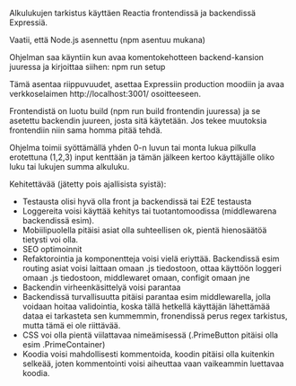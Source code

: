 Alkulukujen tarkistus käyttäen Reactia frontendissä ja backendissä Expressiä.

Vaatii, että Node.js asennettu (npm asentuu mukana)

Ohjelman saa käyntiin kun avaa komentokehotteen backend-kansion juuressa ja kirjoittaa siihen: npm run setup

Tämä asentaa riippuvuudet, asettaa Expressiin production moodiin ja avaa verkkoselaimen http://localhost:3001/ osoitteeseen.

Frontendistä on luotu build (npm run build frontendin juuressa) ja se asetettu backendin juureen, josta sitä käytetään. Jos tekee muutoksia frontendiin niin sama homma pitää tehdä.

Ohjelma toimii syöttämällä yhden 0-n luvun tai monta lukua pilkulla erotettuna (1,2,3) input kenttään ja tämän jälkeen kertoo käyttäjälle oliko luku tai lukujen summa alkuluku.

Kehitettävää (jätetty pois ajallisista syistä):
- Testausta olisi hyvä olla front ja backendissä tai E2E testausta
- Loggereita voisi käyttää kehitys tai tuotantomoodissa (middlewarena backendissä esim).
- Mobiilipuolella pitäisi asiat olla suhteellisen ok, pientä hienosäätöä tietysti voi olla.
- SEO optimoinnit
- Refaktorointia ja komponentteja voisi vielä eriyttää. Backendissä esim routing asiat voisi laittaan omaan .js tiedostoon, ottaa käyttöön loggeri omaan .js tiedostoon, middlewaret omaan, configit omaan jne
- Backendin virheenkäsittelyä voisi parantaa
- Backendissä turvallisuutta pitäisi parantaa esim middlewarella, jolla voidaan hoitaa validointia, koska tällä hetkellä käyttäjän lähettämää dataa ei tarkasteta sen kummemmin, 
fronendissä perus regex tarkistus, mutta tämä ei ole riittävää.
- CSS voi olla pientä viilattavaa nimeämisessä (.PrimeButton pitäisi olla esim .PrimeContainer)
- Koodia voisi mahdollisesti kommentoida, koodin pitäisi olla kuitenkin selkeää, joten kommentointi voisi aiheuttaa vaan vaikeammin luettavaa koodia.
